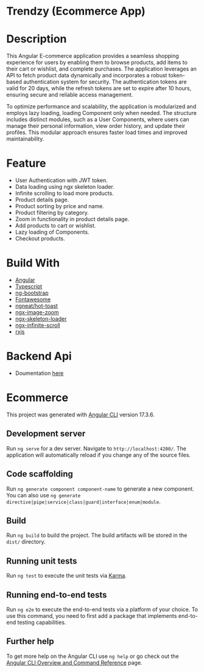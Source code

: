# Trendzy (Ecommerce App)

# Description
This Angular E-commerce application provides a seamless shopping experience for users by enabling them to browse products, add items to their cart or wishlist, and complete purchases. The application leverages an API to fetch product data dynamically and incorporates a robust token-based authentication system for security. The authentication tokens are valid for 20 days, while the refresh tokens are set to expire after 10 hours, ensuring secure and reliable access management.

To optimize performance and scalability, the application is modularized and employs lazy loading, loading Component only when needed. The structure includes distinct modules, such as a User Components, where users can manage their personal information, view order history, and update their profiles. This modular approach ensures faster load times and improved maintainability.

# Feature 

* User Authentication with JWT token.
* Data loading using ngx skeleton loader.
* Infinite scrolling to load more products.
* Product details page.
* Product sorting by price and name.
* Product filtering by category.
* Zoom in functionality in product details page.
* Add products to cart or wishlist.
* Lazy loading of Components.
* Checkout products.

# Build With

* [Angular](https://angular.dev/overview)
* [Typescript](https://www.typescriptlang.org/)
* [ng-bootstrap](https://ng-bootstrap.github.io/#/home)
* [Fontawesome](https://www.npmjs.com/package/@fortawesome/fontawesome-free)
* [ngneat/hot-toast](https://www.npmjs.com/package/@ngneat/hot-toast)
* [ngx-image-zoom](https://www.npmjs.com/package/ngx-image-zoom)
* [ngx-skeleton-loader](https://www.npmjs.com/package/ngx-skeleton-loader)
* [ngx-infinite-scroll](https://www.npmjs.com/package/ngx-infinite-scroll)
* [rxjs](https://rxjs.dev/guide/operators)

# Backend Api
 
* Doumentation [here](https://fakeapi.platzi.com/)

# Ecommerce

This project was generated with [Angular CLI](https://github.com/angular/angular-cli) version 17.3.6.

## Development server

Run `ng serve` for a dev server. Navigate to `http://localhost:4200/`. The application will automatically reload if you change any of the source files.

## Code scaffolding

Run `ng generate component component-name` to generate a new component. You can also use `ng generate directive|pipe|service|class|guard|interface|enum|module`.

## Build

Run `ng build` to build the project. The build artifacts will be stored in the `dist/` directory.

## Running unit tests

Run `ng test` to execute the unit tests via [Karma](https://karma-runner.github.io).

## Running end-to-end tests

Run `ng e2e` to execute the end-to-end tests via a platform of your choice. To use this command, you need to first add a package that implements end-to-end testing capabilities.

## Further help

To get more help on the Angular CLI use `ng help` or go check out the [Angular CLI Overview and Command Reference](https://angular.io/cli) page.
